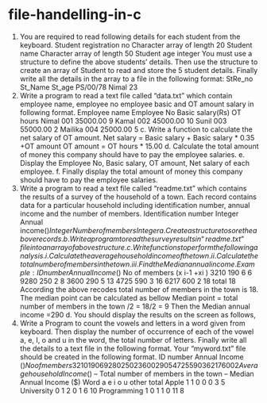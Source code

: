 # file-handelling-in-c

1. You are required to read following details for each student from the keyboard. Student registration no Character array of length 20 Student name Character array of length 50 Student age integer You must use a structure to define the above students’ details. Then use the structure to create an array of Student to read and store the 5 student details. Finally write all the details in the array to a file in the following format: StRe_no St_Name St_age PS/00/78 Nimal 23 
2. Write a program to read a text file called “data.txt” which contain employee name, employee no employee basic and OT amount salary in following format. Employee name Employee No Basic salary(Rs) OT hours Nimal 001 35000.00 9 Kamal 002 45000.00 10 Sunil 003 55000.00 2 Mailika 004 25000.00 5
c. Write a function to calculate the net salary of OT amount.
Net salary = Basic salary + Basic salary * 0.35 +OT amount
OT amount = OT hours * 15.00
d. Calculate the total amount of money this company should have to pay the employee salaries.
e. Display the Employee No, Basic salary, OT amount, Net salary of each employee.
f. Finally display the total amount of money this company should have to pay the employee salaries.
3. Write a program to read a text file called “readme.txt” which contains the results of a survey of the household of a town. Each record contains data for a particular household including identification number, annual income and the number of members.
Identification number
Integer
Annual income($)
Integer
Number of members
Integer
a. Create a structure to sore the above records.
b. Write a program to read the survey results in “readme.txt” file into an array of above structure.
c. Write functions to perform the following analysis.
i. Calculate the average household income of the town.
ii. Calculate the total number of members in the town.
iii. Find the Median annual income.
Example:
ID number
Annual Income ($)
No of members
(x i-1 +xi )
3210
190
6
6
9280
250
2
8
3600
290
5
13
4725
590
3
16
6217
600
2
18
total
18
According the above recodes total number of members in the town is 18. The median point can be calculated as bellow
Median point = total number of members in the town /2
= 18/2
= 9
Then the Median annual income =290
d. You should display the results on the screen as follows,
4. Write a Program to count the vowels and letters in a word given from keyboard. Then display the number of occurrence of each of the vowel a, e, I, o and u in the word, the total number of letters.
Finally write all the details to a text file in the following format.
Your “myword.txt” file should be created in the following format.
ID number
Annual Income ($)
No of members
3210
190
6
9280
250
2
3600
290
5
4725
590
3
6217
600
2
Average household Income ($) –
Total number of members in the town –
Median Annual Income ($)
Word
a
e
i
o
u
other
total
Apple
1
1
0
0
0
3
5
University
0
1
2
0
1
6
10
Programming
1
0
1
1
0
11
8
